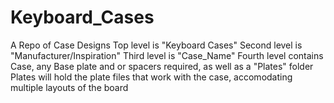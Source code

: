 # Keyboard_Cases
A Repo of Case Designs
Top level is "Keyboard Cases"
Second level is "Manufacturer/Inspiration"
Third level is "Case_Name"
Fourth level contains Case, any Base plate and or spacers required, as well as a "Plates" folder
Plates will hold the plate files that work with the case, accomodating multiple layouts of the board
